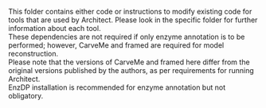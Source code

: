 This folder contains either code or instructions to modify existing code for tools that are used by Architect.  Please look in the specific folder for further information about each tool.  
These dependencies are not required if only enzyme annotation is to be performed; however, CarveMe and framed are required for model reconstruction.  
Please note that the versions of CarveMe and framed here differ from the original versions published by the authors, as per requirements for running Architect.  
EnzDP installation is recommended for enzyme annotation but not obligatory.   